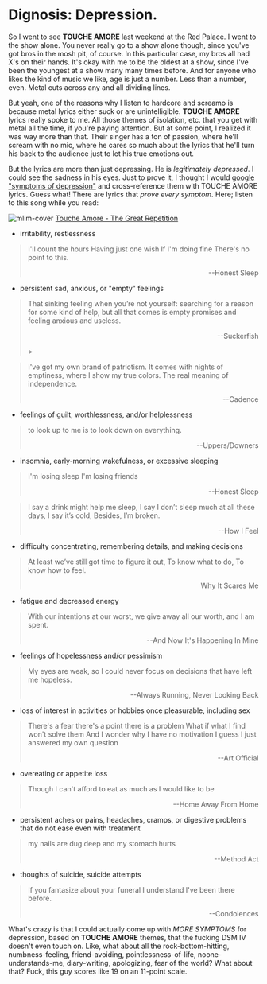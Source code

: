 # Dignosis: Depression.

So I went to see **TOUCHE AMORE** last weekend at the Red Palace. I went to the show alone. You never really go to a show alone though, since you've got bros in the mosh pit, of course. In this particular case, my bros all had X's on their hands. It's okay with me to be the oldest at a show, since I've been the youngest at a show many many times before. And for anyone who likes the kind of music we like, age is just a number. Less than a number, even. Metal cuts across any and all dividing lines.

But yeah, one of the reasons why I listen to hardcore and screamo is because metal lyrics either suck or are unintelligible. **TOUCHE AMORE** lyrics really spoke to me. All those themes of isolation, etc. that you get with metal all the time, if you're paying attention. But at some point, I realized it was way more than that. Their singer has a ton of passion, where he'll scream with no mic, where he cares so much about the lyrics that he'll turn his back to the audience just to let his true emotions out.

But the lyrics are more than just depressing. He is *legitimately depressed*. I could see the sadness in his eyes. Just to prove it, I thought I would [google "symptoms of depression"](http://www.webmd.com/depression/guide/detecting-depression) and cross-reference them with TOUCHE AMORE lyrics. Guess what! There are lyrics that _prove every symptom_. Here; listen to this song while you read:

![mlim-cover](/content/images/touche-amore.jpg "this album art is like a fucking zoloft commercial.")
[Touche Amore - The Great Repetition](/assets/mp3/03-the-great-repetition.mp3)
* irritability, restlessness

> I'll count the hours
> Having just one wish
> If I'm doing fine
> There's no point to this.
> <p align="right">--Honest Sleep</p>

* persistent sad, anxious, or "empty" feelings

> That sinking feeling when you’re not yourself:
> searching for a reason for some kind of help,
> but all that comes is empty promises and feeling anxious and useless.
> <p align="right">--Suckerfish</p>> 

> I've got my own brand of patriotism.
> It comes with nights of emptiness, where I show my true colors.
> The real meaning of independence.
> <p align="right">--Cadence</p>

* feelings of guilt, worthlessness, and/or helplessness

> to look up to me is to look down on everything.
> <p align="right">--Uppers/Downers</p>

* insomnia, early-morning wakefulness, or excessive sleeping

> I'm losing sleep
> I'm losing friends
> <p align="right">--Honest Sleep</p>

> I say a drink might help me sleep, I say
> I don’t sleep much at all these days, I say it’s cold,
> Besides, I’m broken. 
> <p align="right">--How I Feel</p>

<!--more SEVEN MORE SYMPTOMS... -->

* difficulty concentrating, remembering details, and making decisions

> At least we’ve still got time to figure it out,
> To know what to do,
> To know how to feel.
> <p align="right">Why It Scares Me</p>

* fatigue and decreased energy

> With our intentions at our worst,
> we give away all our worth, and I am spent.
> <p align="right">--And Now It's Happening In Mine</p>

* feelings of hopelessness and/or pessimism

> My eyes are weak, so I could never focus
> on decisions that have left me hopeless.
> <p align="right">--Always Running, Never Looking Back</p>


* loss of interest in activities or hobbies once pleasurable, including sex

> There's a fear there's a point there is a problem
> What if what I find won't solve them
> And I wonder why I have no motivation
> I guess I just answered my own question
> <p align="right">--Art Official</p>

* overeating or appetite loss

> Though I can't afford to eat as much as I would like to be
> <p align="right">--Home Away From Home</p>

* persistent aches or pains, headaches, cramps, or digestive problems that do not ease even with treatment

> my nails are dug deep and my stomach hurts 
> <p align="right">--Method Act</p>

* thoughts of suicide, suicide attempts

> If you fantasize about your funeral I understand
> I've been there before.
> <p align="right">--Condolences</p>

What's crazy is that I could actually come up with _MORE SYMPTOMS_ for depression, based on **TOUCHE AMORE** themes, that the fucking DSM IV doesn't even touch on. Like, what about all the rock-bottom-hitting, numbness-feeling, friend-avoiding, pointlessness-of-life, noone-understands-me, diary-writing, apologizing, fear of the world? What about that? Fuck, this guy scores like 19 on an 11-point scale.
